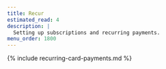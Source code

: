 ```yaml
---
title: Recur
estimated_read: 4
description: |
  Setting up subscriptions and recurring payments.
menu_order: 1800
---
```


{% include recurring-card-payments.md %}
